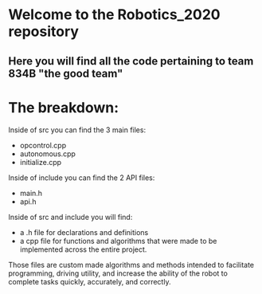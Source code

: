 # Welcome to the Robotics_2020 repository
##  Here you will find all the code pertaining to team 834B "the good team"

# The breakdown:
Inside of src you can find the 3 main files:
* opcontrol.cpp
* autonomous.cpp
* initialize.cpp

Inside of include you can find the 2 API files:
* main.h
* api.h

Inside of src and include you will find:
* a .h file for declarations and definitions
* a cpp file for functions and algorithms that were made to be implemented across the entire project.

Those files are custom made algorithms and methods intended to facilitate programming, driving utility, and increase the ability of the robot to complete tasks quickly, accurately, and correctly.
